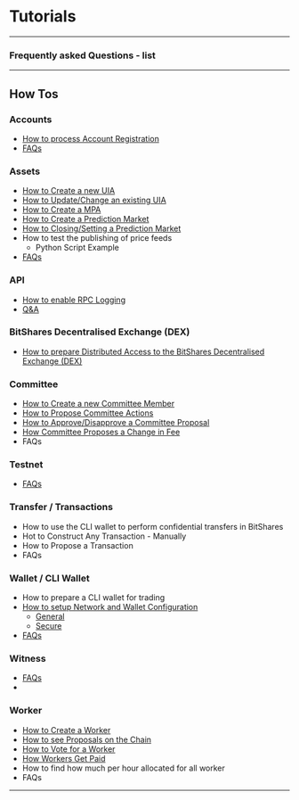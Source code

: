 # Tutorials

***

### Frequently asked Questions - list

***

## How Tos


### Accounts 
- [How to process Account Registration](/source/accounts/account_registration.md#account-registration)
- [FAQs](/source/tutorials/QA.md#accounts)

### Assets
- [How to Create a new UIA](/source/tutorials/assets_uia.md#how-to-create-a-new-uia)
- [How to Update/Change an existing UIA](/source/tutorials/assets_uia.md#how-to-updatechange-an-existing-uia)
- [How to Create a MPA](/source/tutorials/assets_mpa.md#how-to-create-a-mpa)
- [How to Create a Prediction Market](/source/tutorials/assets_pm.md#how-to-create-a-prediction-market)
- [How to Closing/Setting a Prediction Market](/source/tutorials/assets_pm.md#how-to-closingsetting-a-prediction-market
)
- How to test the publishing of price feeds
   - Python Script Example
- [FAQs](/source/tutorials/QA.md#assets)

### API
 - [How to enable RPC Logging](/source/apis/api_support.md#api-support)
 - [Q&A](/source/tutorials/QA.md#apis)

### BitShares Decentralised Exchange (DEX)
- [How to prepare Distributed Access to the BitShares Decentralised Exchange (DEX)](/source/tutorials/dex_distributed_access.md#distributed-access-to-the-bitshares-decentralised-exchange)

### Committee
- [How to Create a new Committee Member](/source/tutorials/committee_howto.md#how-to-creating-a-new-committee-member)
- [How to Propose Committee Actions](/source/tutorials/committee_howto.md#how-to-propose-committee-actions)
- [How to Approve/Disapprove a Committee Proposal](/source/tutorials/committee_howto.md#how-to-approvedisapprove-a-committee-proposal)
- [How Committee Proposes a Change in Fee](/source/tutorials/committee_howto.md#how-committee-proposes-a-change-in-fee)
- FAQs

### Testnet
- [FAQs](/source/tutorials/QA.md#testnet)


### Transfer / Transactions
- How to use the CLI wallet to perform confidential transfers in BitShares
- Hot to Construct Any Transaction - Manually
- How to Propose a Transaction
- FAQs

### Wallet / CLI Wallet
- How to prepare a CLI wallet for trading
- [How to setup Network and Wallet Configuration](/source/wallet/wallet_network.md#network-and-wallet-configuration)
   - [General](/source/wallet/wallet_network.md#general-network-and-wallet-configuration)
   - [Secure](/source/wallet/wallet_network.md#secure-network-and-wallet-configuration)
- [FAQs](/source/tutorials/QA.md#wallet--cli-wallet)

### Witness
- [FAQs](/source/tutorials/QA.md#witness)
- 

### Worker
- [How to Create a Worker](/source/tutorials/worker_create.md#how-to-create-a-worker)
- [How to see Proposals on the Chain](/source/tutorials/worker_create.md#how-to-see-proposals-on-the-chain)
- [How to Vote for a Worker](/source/tutorials/worker_create.md#how-to-vote-for-a-worker)
- [How Workers Get Paid](/source/tutorials/worker_create.md#how-workers-get-paid)
- How to find how much per hour allocated for all worker
- FAQs


***

